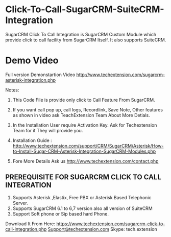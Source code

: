 Click-To-Call-SugarCRM-SuiteCRM-Integration
===========================================

SugarCRM Click To Call Integration is  SugarCRM Custom Module which provide click to call facility from SugarCRM Itself. It also supports SuiteCRM.

Demo Video 
=============================================
Full version  Demonstartion Video
http://www.techextension.com/sugarcrm-asterisk-integration.php

Notes:

1. This Code File is provide only click to Call Feature From SugarCRM.

2. If you want call pop up, call logs, Recordlink, Save Note, Other features as shown in video ask TeachExtension Team About More Detials.

3. In the Installation User require Activation Key. Ask for Techextension Team for it They will provide you. 

4. Installation Guide : http://www.techextension.com/support/CRM/SugarCRM/Asterisk/How-to-Install-Sugar-CRM-Asterisk-Integration-SugarCRM-Modules.php 

5. Fore More Details Ask us http://www.techextension.com/contact.php


PREREQUISITE FOR SUGARCRM CLICK TO CALL INTEGRATION
------------------------------------------------------

1. Supports Asterisk ,Elastix, Free PBX or Asterisk Based Telephonic Server.
2. Supports SugarCRM 6.1 to 6,7 version also all version of SuiteCRM
3. Support Soft phone or Sip based hard Phone.

Download It From Here: https://www.techextension.com/sugarcrm-click-to-call-integration.php
Support@techextension.com
Skype: tech.extension
